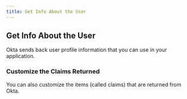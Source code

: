 ```yaml
---
title: Get Info About the User
---
```

## Get Info About the User

Okta sends back user profile information that you can use in your application.

<StackSelector snippet="getuserinfo"/>

### Customize the Claims Returned

You can also customize the items (called claims) that are returned from Okta. <!-- See [Token customization guide]. -->

<NextSectionLink/>
